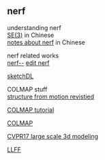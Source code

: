 nerf 
---  

understanding nerf  
[SE(3)](https://zhuanlan.zhihu.com/p/88771394) in Chinese  
[notes about nerf](https://zhuanlan.zhihu.com/p/360365941) in Chinese  


nerf related works  
[nerf--](https://nerfmm.active.vision/)
[edit nerf](https://github.com/stevliu/editnerf)  

[sketchDL](https://sketchdl.github.io/)

COLMAP stuff  
[structure from motion revistied](https://www.cv-foundation.org/openaccess/content_cvpr_2016/papers/Schonberger_Structure-From-Motion_Revisited_CVPR_2016_paper.pdf)  

[COLMAP tutorial](https://colmap.github.io/tutorial.html)  

[COLMAP](https://github.com/colmap/colmap)  

[CVPR17 large scale 3d modeling](https://demuc.de/tutorials/cvpr2017/)  

[LLFF](https://github.com/Fyusion/LLFF)  

